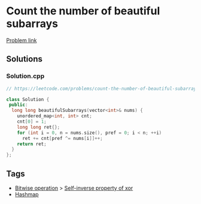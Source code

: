 # Count the number of beautiful subarrays

[Problem link](https://leetcode.com/problems/count-the-number-of-beautiful-subarrays/)

## Solutions


### Solution.cpp
```cpp
// https://leetcode.com/problems/count-the-number-of-beautiful-subarrays/

class Solution {
 public:
  long long beautifulSubarrays(vector<int>& nums) {
    unordered_map<int, int> cnt;
    cnt[0] = 1;
    long long ret{};
    for (int i = 0, n = nums.size(), pref = 0; i < n; ++i)
      ret += cnt[pref ^= nums[i]]++;
    return ret;
  }
};
```
## Tags

* [Bitwise operation](/Collections/bitwise-operation.md#bitwise-operation) > [Self-inverse property of xor](/Collections/bitwise-operation.md#self-inverse-property-of-xor)
* [Hashmap](/Collections/hashmap.md#hashmap)
